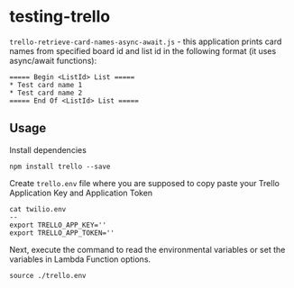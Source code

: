 # testing-trello

`trello-retrieve-card-names-async-await.js` - this application prints card names from specified board id and list id in the following format (it uses async/await functions):

```
===== Begin <ListId> List =====
* Test card name 1
* Test card name 2
===== End Of <ListId> List =====
```

## Usage

Install dependencies

```
npm install trello --save
```

Create `trello.env` file where you are supposed to copy paste your Trello Application Key and Application Token

```
cat twilio.env
--
export TRELLO_APP_KEY=''
export TRELLO_APP_TOKEN=''
```

Next, execute the command to read the environmental variables or set the variables in Lambda Function options.

```
source ./trello.env
```
